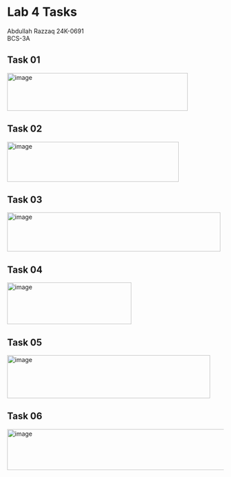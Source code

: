 # Lab 4 Tasks
Abdullah Razzaq 
24K-0691  
BCS-3A  

## Task 01 
<img width="420" height="88" alt="image" src="https://github.com/user-attachments/assets/4011c822-13dc-489d-ba5f-40956561f1d9" />

## Task 02
<img width="399" height="93" alt="image" src="https://github.com/user-attachments/assets/fc1ca264-6c9d-4c7b-8a0a-2e8adba764d9" />

## Task 03
<img width="496" height="91" alt="image" src="https://github.com/user-attachments/assets/1bc318c7-c1e9-4888-9adb-38bc12dbbe00" />

## Task 04
<img width="289" height="97" alt="image" src="https://github.com/user-attachments/assets/09bd6015-7d7b-4ab3-937f-50bf77d3de35" />

## Task 05
<img width="472" height="100" alt="image" src="https://github.com/user-attachments/assets/bdc66c11-bd0b-464a-9db2-4388e8d03bf5" />

## Task 06
<img width="895" height="95" alt="image" src="https://github.com/user-attachments/assets/d3cc312a-d35f-4e07-bfea-3faa57e2650c" />
